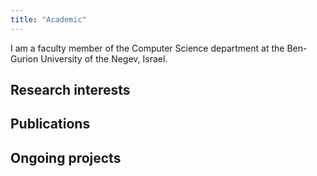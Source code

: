 ```yaml
---
title: "Academic"
---
```


I am a faculty member of the Computer Science department at the Ben-Gurion University of the Negev, Israel.

## Research interests

## Publications

## Ongoing projects
